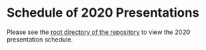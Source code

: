 Schedule of 2020 Presentations
============

Please see the [root directory of the repository](./../) to view the 2020 presentation schedule.
